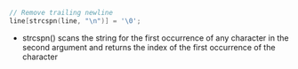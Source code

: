 ```c 
// Remove trailing newline
line[strcspn(line, "\n")] = '\0';
```
- strcspn() scans the string for the first occurrence of any character in the second argument and returns the index of the first occurrence of the character
